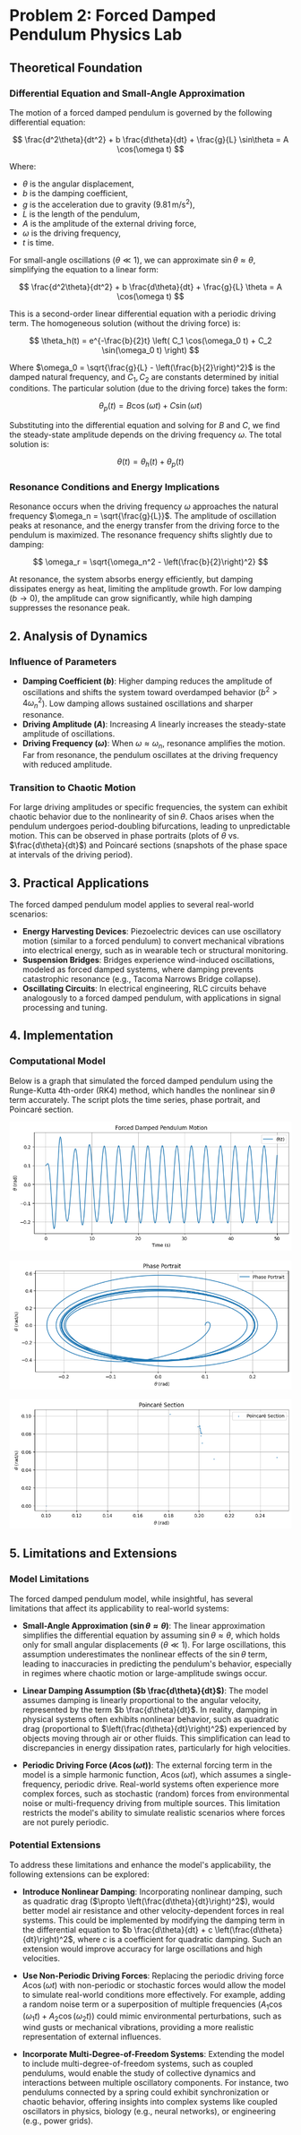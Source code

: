 # Problem 2: Forced Damped Pendulum Physics Lab

## Theoretical Foundation

### Differential Equation and Small-Angle Approximation

The motion of a forced damped pendulum is governed by the following differential equation:

$$
\frac{d^2\theta}{dt^2} + b \frac{d\theta}{dt} + \frac{g}{L} \sin\theta = A \cos(\omega t)
$$

Where:

- $\theta$ is the angular displacement,
- $b$ is the damping coefficient,
- $g$ is the acceleration due to gravity ($9.81 \, \text{m/s}^2$),
- $L$ is the length of the pendulum,
- $A$ is the amplitude of the external driving force,
- $\omega$ is the driving frequency,
- $t$ is time.

For small-angle oscillations ($\theta \ll 1$), we can approximate $\sin\theta \approx \theta$, simplifying the equation to a linear form:

$$
\frac{d^2\theta}{dt^2} + b \frac{d\theta}{dt} + \frac{g}{L} \theta = A \cos(\omega t)
$$

This is a second-order linear differential equation with a periodic driving term. The homogeneous solution (without the driving force) is:

$$
\theta_h(t) = e^{-\frac{b}{2}t} \left( C_1 \cos(\omega_0 t) + C_2 \sin(\omega_0 t) \right)
$$

Where $\omega_0 = \sqrt{\frac{g}{L} - \left(\frac{b}{2}\right)^2}$ is the damped natural frequency, and $C_1, C_2$ are constants determined by initial conditions. The particular solution (due to the driving force) takes the form:

$$
\theta_p(t) = B \cos(\omega t) + C \sin(\omega t)
$$

Substituting into the differential equation and solving for $B$ and $C$, we find the steady-state amplitude depends on the driving frequency $\omega$. The total solution is:

$$
\theta(t) = \theta_h(t) + \theta_p(t)
$$

### Resonance Conditions and Energy Implications

Resonance occurs when the driving frequency $\omega$ approaches the natural frequency $\omega_n = \sqrt{\frac{g}{L}}$. The amplitude of oscillation peaks at resonance, and the energy transfer from the driving force to the pendulum is maximized. The resonance frequency shifts slightly due to damping:

$$
\omega_r = \sqrt{\omega_n^2 - \left(\frac{b}{2}\right)^2}
$$

At resonance, the system absorbs energy efficiently, but damping dissipates energy as heat, limiting the amplitude growth. For low damping ($b \to 0$), the amplitude can grow significantly, while high damping suppresses the resonance peak.

## 2. Analysis of Dynamics

### Influence of Parameters

- **Damping Coefficient ($b$)**: Higher damping reduces the amplitude of oscillations and shifts the system toward overdamped behavior ($b^2 > 4\omega_n^2$). Low damping allows sustained oscillations and sharper resonance.
- **Driving Amplitude ($A$)**: Increasing $A$ linearly increases the steady-state amplitude of oscillations.
- **Driving Frequency ($\omega$)**: When $\omega \approx \omega_n$, resonance amplifies the motion. Far from resonance, the pendulum oscillates at the driving frequency with reduced amplitude.

### Transition to Chaotic Motion

For large driving amplitudes or specific frequencies, the system can exhibit chaotic behavior due to the nonlinearity of $\sin\theta$. Chaos arises when the pendulum undergoes period-doubling bifurcations, leading to unpredictable motion. This can be observed in phase portraits (plots of $\theta$ vs. $\frac{d\theta}{dt}$) and Poincaré sections (snapshots of the phase space at intervals of the driving period).

## 3. Practical Applications

The forced damped pendulum model applies to several real-world scenarios:

- **Energy Harvesting Devices**: Piezoelectric devices can use oscillatory motion (similar to a forced pendulum) to convert mechanical vibrations into electrical energy, such as in wearable tech or structural monitoring.
- **Suspension Bridges**: Bridges experience wind-induced oscillations, modeled as forced damped systems, where damping prevents catastrophic resonance (e.g., Tacoma Narrows Bridge collapse).
- **Oscillating Circuits**: In electrical engineering, RLC circuits behave analogously to a forced damped pendulum, with applications in signal processing and tuning.

## 4. Implementation

### Computational Model

Below is a graph that simulated the forced damped pendulum using the Runge-Kutta 4th-order (RK4) method, which handles the nonlinear $\sin\theta$ term accurately. The script plots the time series, phase portrait, and Poincaré section.

![alt text](image-5.png)

![alt text](image-6.png)

![alt text](image-7.png)

## 5. Limitations and Extensions

### Model Limitations

The forced damped pendulum model, while insightful, has several limitations that affect its applicability to real-world systems:

- **Small-Angle Approximation ($\sin\theta \approx \theta$)**: The linear approximation simplifies the differential equation by assuming $\sin\theta \approx \theta$, which holds only for small angular displacements ($\theta \ll 1$). For large oscillations, this assumption underestimates the nonlinear effects of the $\sin\theta$ term, leading to inaccuracies in predicting the pendulum's behavior, especially in regimes where chaotic motion or large-amplitude swings occur.

- **Linear Damping Assumption ($b \frac{d\theta}{dt}$)**: The model assumes damping is linearly proportional to the angular velocity, represented by the term $b \frac{d\theta}{dt}$. In reality, damping in physical systems often exhibits nonlinear behavior, such as quadratic drag (proportional to $\left(\frac{d\theta}{dt}\right)^2$) experienced by objects moving through air or other fluids. This simplification can lead to discrepancies in energy dissipation rates, particularly for high velocities.

- **Periodic Driving Force ($A \cos(\omega t)$)**: The external forcing term in the model is a simple harmonic function, $A \cos(\omega t)$, which assumes a single-frequency, periodic drive. Real-world systems often experience more complex forces, such as stochastic (random) forces from environmental noise or multi-frequency driving from multiple sources. This limitation restricts the model's ability to simulate realistic scenarios where forces are not purely periodic.

### Potential Extensions

To address these limitations and enhance the model's applicability, the following extensions can be explored:

- **Introduce Nonlinear Damping**: Incorporating nonlinear damping, such as quadratic drag ($\propto \left(\frac{d\theta}{dt}\right)^2$), would better model air resistance and other velocity-dependent forces in real systems. This could be implemented by modifying the damping term in the differential equation to $b \frac{d\theta}{dt} + c \left(\frac{d\theta}{dt}\right)^2$, where $c$ is a coefficient for quadratic damping. Such an extension would improve accuracy for large oscillations and high velocities.

- **Use Non-Periodic Driving Forces**: Replacing the periodic driving force $A \cos(\omega t)$ with non-periodic or stochastic forces would allow the model to simulate real-world conditions more effectively. For example, adding a random noise term or a superposition of multiple frequencies ($A_1 \cos(\omega_1 t) + A_2 \cos(\omega_2 t)$) could mimic environmental perturbations, such as wind gusts or mechanical vibrations, providing a more realistic representation of external influences.

- **Incorporate Multi-Degree-of-Freedom Systems**: Extending the model to include multi-degree-of-freedom systems, such as coupled pendulums, would enable the study of collective dynamics and interactions between multiple oscillatory components. For instance, two pendulums connected by a spring could exhibit synchronization or chaotic behavior, offering insights into complex systems like coupled oscillators in physics, biology (e.g., neural networks), or engineering (e.g., power grids).